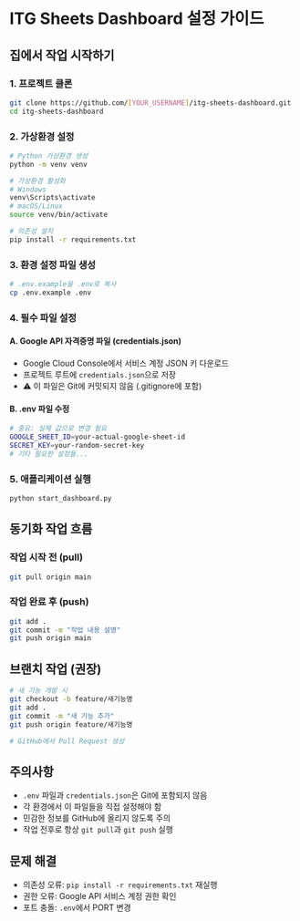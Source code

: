 # ITG Sheets Dashboard 설정 가이드

## 집에서 작업 시작하기

### 1. 프로젝트 클론
```bash
git clone https://github.com/[YOUR_USERNAME]/itg-sheets-dashboard.git
cd itg-sheets-dashboard
```

### 2. 가상환경 설정
```bash
# Python 가상환경 생성
python -m venv venv

# 가상환경 활성화
# Windows
venv\Scripts\activate
# macOS/Linux  
source venv/bin/activate

# 의존성 설치
pip install -r requirements.txt
```

### 3. 환경 설정 파일 생성
```bash
# .env.example을 .env로 복사
cp .env.example .env
```

### 4. 필수 파일 설정

#### A. Google API 자격증명 파일 (credentials.json)
- Google Cloud Console에서 서비스 계정 JSON 키 다운로드
- 프로젝트 루트에 `credentials.json`으로 저장
- ⚠️ 이 파일은 Git에 커밋되지 않음 (.gitignore에 포함)

#### B. .env 파일 수정
```bash
# 중요: 실제 값으로 변경 필요
GOOGLE_SHEET_ID=your-actual-google-sheet-id
SECRET_KEY=your-random-secret-key
# 기타 필요한 설정들...
```

### 5. 애플리케이션 실행
```bash
python start_dashboard.py
```

## 동기화 작업 흐름

### 작업 시작 전 (pull)
```bash
git pull origin main
```

### 작업 완료 후 (push)
```bash
git add .
git commit -m "작업 내용 설명"
git push origin main
```

## 브랜치 작업 (권장)
```bash
# 새 기능 개발 시
git checkout -b feature/새기능명
git add .
git commit -m "새 기능 추가"
git push origin feature/새기능명

# GitHub에서 Pull Request 생성
```

## 주의사항
- `.env` 파일과 `credentials.json`은 Git에 포함되지 않음
- 각 환경에서 이 파일들을 직접 설정해야 함
- 민감한 정보를 GitHub에 올리지 않도록 주의
- 작업 전후로 항상 `git pull`과 `git push` 실행

## 문제 해결
- 의존성 오류: `pip install -r requirements.txt` 재실행
- 권한 오류: Google API 서비스 계정 권한 확인
- 포트 충돌: `.env`에서 PORT 변경